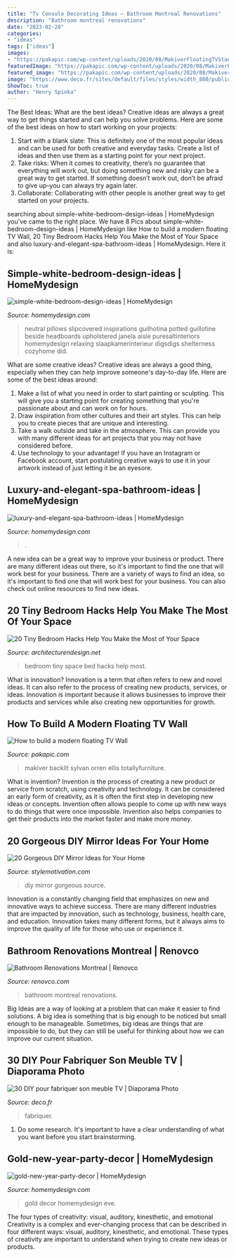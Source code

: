 ```yaml
---
title: "Tv Console Decorating Ideas ~ Bathroom Montreal Renovations"
description: "Bathroom montreal renovations"
date: "2023-02-20"
categories:
- "ideas"
tags: ["ideas"]
images:
- "https://pakapic.com/wp-content/uploads/2020/08/MakiverFloatingTVStandforTVsupto7822.jpg"
featuredImage: "https://pakapic.com/wp-content/uploads/2020/08/MakiverFloatingTVStandforTVsupto7822.jpg"
featured_image: "https://pakapic.com/wp-content/uploads/2020/08/MakiverFloatingTVStandforTVsupto7822.jpg"
image: "https://www.deco.fr/sites/default/files/styles/width_880/public/migration-images/102387.jpg?itok=B9yxk-u8"
ShowToc: true
author: "Henry Spinka"
---
```



The Best Ideas: What are the best ideas?
Creative ideas are always a great way to get things started and can help you solve problems. Here are some of the best ideas on how to start working on your projects: 
1. Start with a blank slate: This is definitely one of the most popular ideas and can be used for both creative and everyday tasks. Create a list of ideas and then use them as a starting point for your next project. 
2. Take risks: When it comes to creativity, there’s no guarantee that everything will work out, but doing something new and risky can be a great way to get started. If something doesn’t work out, don’t be afraid to give up–you can always try again later. 
3. Collaborate: Collaborating with other people is another great way to get started on your projects.

	

		
searching about simple-white-bedroom-design-ideas | HomeMydesign you've came to the right place. We have 8 Pics about simple-white-bedroom-design-ideas | HomeMydesign like How to build a modern floating TV Wall, 20 Tiny Bedroom Hacks Help You Make the Most of Your Space and also luxury-and-elegant-spa-bathroom-ideas | HomeMydesign. Here it is:
		
    
## Simple-white-bedroom-design-ideas | HomeMydesign

<img loading=lazy src="https://homemydesign.com/wp-content/uploads/2020/12/simple-white-bedroom-design-ideas.jpg" onerror="this.onerror=null;this.src='https://tse2.mm.bing.net/th?id=OIP.EgqyvnISrhQWglIeDmb9qwHaKs&amp;pid=15.1';" alt="simple-white-bedroom-design-ideas | HomeMydesign">

_Source: homemydesign.com_

>neutral pillows slipcovered inspirations guilhotina potted guillotine beside headboards upholstered janela aisle puresaltinteriors homemydesign relaxing slaapkamerinterieur digsdigs shelterness cozyhome did. 

	

What are some creative ideas?
Creative ideas are always a good thing, especially when they can help improve someone's day-to-day life. Here are some of the best ideas around: 
1. Make a list of what you need in order to start painting or sculpting. This will give you a starting point for creating something that you're passionate about and can work on for hours. 
2. Draw inspiration from other cultures and their art styles. This can help you to create pieces that are unique and interesting. 
3. Take a walk outside and take in the atmosphere. This can provide you with many different ideas for art projects that you may not have considered before. 
4. Use technology to your advantage! If you have an Instagram or Facebook account, start postulating creative ways to use it in your artwork instead of just letting it be an eyesore.

    
## Luxury-and-elegant-spa-bathroom-ideas | HomeMydesign

<img loading=lazy src="https://homemydesign.com/wp-content/uploads/2020/02/luxury-and-elegant-spa-bathroom-ideas.jpg" onerror="this.onerror=null;this.src='https://tse3.mm.bing.net/th?id=OIP.swg8kYtCAs2c-oLEHXUKQwHaLG&amp;pid=15.1';" alt="luxury-and-elegant-spa-bathroom-ideas | HomeMydesign">

_Source: homemydesign.com_

>. 

	

A new idea can be a great way to improve your business or product. There are many different ideas out there, so it's important to find the one that will work best for your business. There are a variety of ways to find an idea, so it's important to find one that will work best for your business. You can also check out online resources to find new ideas.

    
## 20 Tiny Bedroom Hacks Help You Make The Most Of Your Space

<img loading=lazy src="https://cdn.architecturendesign.net/wp-content/uploads/2014/09/brilliant-ideas-for-tiny-bedroom-3.jpg" onerror="this.onerror=null;this.src='https://tse3.mm.bing.net/th?id=OIP.NwGbqJJzj9FTGxzvawxOUgHaKu&amp;pid=15.1';" alt="20 Tiny Bedroom Hacks Help You Make the Most of Your Space">

_Source: architecturendesign.net_

>bedroom tiny space bed hacks help most. 

	

What is innovation?
Innovation is a term that often refers to new and novel ideas. It can also refer to the process of creating new products, services, or ideas. Innovation is important because it allows businesses to improve their products and services while also creating new opportunities for growth.

    
## How To Build A Modern Floating TV Wall

<img loading=lazy src="https://pakapic.com/wp-content/uploads/2020/08/MakiverFloatingTVStandforTVsupto7822.jpg" onerror="this.onerror=null;this.src='https://tse1.mm.bing.net/th?id=OIP.NlnNdglWh9VumGp-LXZ_BgHaHa&amp;pid=15.1';" alt="How to build a modern floating TV Wall">

_Source: pakapic.com_

>makiver backlit sylvan orren ellis totallyfurniture. 

	

What is invention?
Invention is the process of creating a new product or service from scratch, using creativity and technology. It can be considered an early form of creativity, as it is often the first step in developing new ideas or concepts. Invention often allows people to come up with new ways to do things that were once impossible. Invention also helps companies to get their products into the market faster and make more money.

    
## 20 Gorgeous DIY Mirror Ideas For Your Home

<img loading=lazy src="https://www.stylemotivation.com/wp-content/uploads/2013/09/20-Gorgeous-DIY-Mirror-Ideas-for-Your-Home-9.jpg" onerror="this.onerror=null;this.src='https://tse1.mm.bing.net/th?id=OIP.PecTWTSxyVlFukWaIStJ6gHaJ4&amp;pid=15.1';" alt="20 Gorgeous DIY Mirror Ideas for Your Home">

_Source: stylemotivation.com_

>diy mirror gorgeous source. 

	

Innovation is a constantly changing field that emphasizes on new and innovative ways to achieve success. There are many different industries that are impacted by innovation, such as technology, business, health care, and education. Innovation takes many different forms, but it always aims to improve the quality of life for those who use or experience it.

    
## Bathroom Renovations Montreal | Renovco

<img loading=lazy src="https://www.renovco.com/wp-content/uploads/2014/10/bathroom_renovation_montreal_23.jpg" onerror="this.onerror=null;this.src='https://tse4.mm.bing.net/th?id=OIP.2YCJi8Ci_26Vr51hBx46MwHaKE&amp;pid=15.1';" alt="Bathroom Renovations Montreal | Renovco">

_Source: renovco.com_

>bathroom montreal renovations. 

	

Big Ideas are a way of looking at a problem that can make it easier to find solutions. A big idea is something that is big enough to be noticed but small enough to be manageable. Sometimes, big ideas are things that are impossible to do, but they can still be useful for thinking about how we can improve our current situation.

    
## 30 DIY Pour Fabriquer Son Meuble TV | Diaporama Photo

<img loading=lazy src="https://www.deco.fr/sites/default/files/styles/width_880/public/migration-images/102387.jpg?itok=B9yxk-u8" onerror="this.onerror=null;this.src='https://tse3.mm.bing.net/th?id=OIP.UhsG6x-mylbhFvoKD8cUQgHaNK&amp;pid=15.1';" alt="30 DIY pour fabriquer son meuble TV | Diaporama Photo">

_Source: deco.fr_

>fabriquer. 

	

1. Do some research. It's important to have a clear understanding of what you want before you start brainstorming.

    
## Gold-new-year-party-decor | HomeMydesign

<img loading=lazy src="https://homemydesign.com/wp-content/uploads/2014/12/gold-new-year-party-decor.jpg" onerror="this.onerror=null;this.src='https://tse4.mm.bing.net/th?id=OIP.wtkxnxxalpEnJKuCNiB5EgHaPE&amp;pid=15.1';" alt="gold-new-year-party-decor | HomeMydesign">

_Source: homemydesign.com_

>gold decor homemydesign eve. 

	

The four types of creativity: visual, auditory, kinesthetic, and emotional
Creativity is a complex and ever-changing process that can be described in four different ways: visual, auditory, kinesthetic, and emotional. These types of creativity are important to understand when trying to create new ideas or products.

